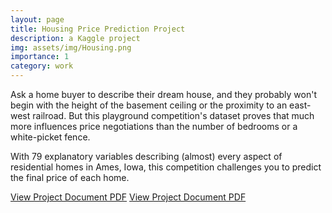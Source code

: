 ```yaml
---
layout: page
title: Housing Price Prediction Project
description: a Kaggle project
img: assets/img/Housing.png
importance: 1
category: work
---
```


Ask a home buyer to describe their dream house, and they probably won't begin with the height of the basement ceiling or the proximity to an east-west railroad. But this playground competition's dataset proves that much more influences price negotiations than the number of bedrooms or a white-picket fence. 
  
With 79 explanatory variables describing (almost) every aspect of residential homes in Ames, Iowa, this competition challenges you to predict the final price of each home. 
 
[View Project Document PDF](https://github.com/lijojacob12/lijojacob12.github.io/blob/a1a8727a9e0b6a75cada9466350d79798c888533/assets/pdf/ProjectDocument.pdf) 
[View Project Document PDF](assets/pdf/ProjectDocument.pdf) 